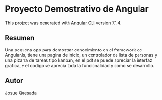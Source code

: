 # Proyecto Demostrativo de Angular

This project was generated with [Angular CLI](https://github.com/angular/angular-cli) version 7.1.4.

## Resumen

Una pequena app para demostrar conocimiento en el framework de AngularJs,
tiene una pagina de inicio, un controlador de lista de personas y una pizarra de
tareas tipo kanban, en el pdf se puede apreciar la interfaz grafica, y el codigo
se aprecia toda la funcionalidad y como se desarrollo.

## Autor 

Josue Quesada


